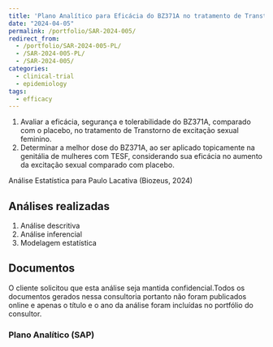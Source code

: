 ```yaml
---
title: 'Plano Analítico para Eficácia do BZ371A no tratamento de Transtorno de excitação sexual feminino: ensaio clínico randomizado controlado por placebo'
date: "2024-04-05"
permalink: /portfolio/SAR-2024-005/
redirect_from:
  - /portfolio/SAR-2024-005-PL/
  - /SAR-2024-005-PL/
  - /SAR-2024-005/
categories:
  - clinical-trial
  - epidemiology
tags:
  - efficacy
---
```


1. Avaliar a eficácia, segurança e tolerabilidade do BZ371A, comparado com o placebo, no tratamento de Transtorno de excitação sexual feminino.
1. Determinar a melhor dose do BZ371A, ao ser aplicado topicamente na genitália de mulheres com TESF, considerando sua eficácia no aumento da excitação sexual comparado com placebo.

Análise Estatística para Paulo Lacativa (Biozeus, 2024)
<!-- Relatório técnico para Paulo Lacativa (Biozeus, 2024) -->

## Análises realizadas

1. Análise descritiva
1. Análise inferencial
1. Modelagem estatística

## Documentos

<!-- O cliente solicitou que esta análise seja mantida confidencial até uma futura data, determinada pelo próprio cliente. -->
<!-- Todos os documentos gerados nessa consultoria portanto não foram publicados online e apenas o título e o ano da análise foram incluídas no portfólio do consultor. -->
<!-- Após a data acordada, os documentos serão disponibilizados. -->

O cliente solicitou que esta análise seja mantida confidencial.Todos os documentos gerados nessa consultoria portanto não foram publicados online e apenas o título e o ano da análise foram incluídas no portfólio do consultor.

### Plano Analítico (SAP)

<!-- - [PDF][sap] -->

<!-- ### Relatório de Análise Estatística (SAR) -->

<!-- - [PDF][sar] -->

<!-- ## Análises associadas -->

<!-- Esta análise é parte de um projeto maior e é suportada por outras análises, disponíveis abaixo. -->

<!-- **[assoc_title]** -->

<!-- <[assoc_link]> -->

<!-- --- -->

[sap]: /files/SAP-2024-005-PL-v01.pdf
[sar]: /files/SAR-2024-005-PL-v01.pdf
